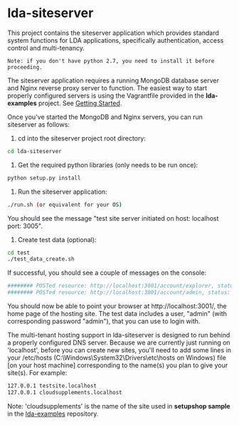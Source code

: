 lda-siteserver
==============

This project contains the siteserver application which provides standard system functions for LDA applications, specifically
authentication, access control and multi-tenancy.

`
Note: if you don't have python 2.7, you need to install it before proceeding.
`

The siteserver application requires a running MongoDB database server and Nginx reverse proxy server to function. 
The easiest way to start properly configured servers is using the Vagrantfile provided in the **lda-examples** project.
See [Getting Started](http://davetropeano.github.io/lda/getting-started/index.html).

Once you've started the MongoDB and Nginx servers, you can run siteserver as follows:

1. cd into the siteserver project root directory:
```sh
cd lda-siteserver
```

1. Get the required python libraries (only needs to be run once):
```sh
python setup.py install
```

1. Run the siteserver application:
```sh
./run.sh (or equivalent for your OS)
```
You should see the message "test site server initiated on host: localhost port: 3005".

1. Create test data (optional):
```sh
cd test
./test_data_create.sh
```
If successful, you should see a couple of messages on the console:
```sh
######## POSTed resource: http://localhost:3001/account/explorer, status: 201
######## POSTed resource: http://localhost:3001/account/admin, status: 201
```

You should now be able to point your browser at http://localhost:3001/, the home page of the hosting site. The test data includes 
a user, "admin" (with corresponding password "admin"), that you can use to login with.

The multi-tenant hosting support in lda-siteserver is designed to run behind a properly configured DNS server.
Because we are currently just running on 'localhost', before you can create new sites, you'll need to add some lines
in your /etc/hosts (C:\Windows\System32\Drivers\etc\hosts on Windows) file [on your host machine] corresponding to the name(s)
you plan to give your site(s). 
For example:

```sh
127.0.0.1 testsite.localhost
127.0.0.1 cloudsupplements.localhost
```

Note: 'cloudsupplements' is the name of the site used in **setupshop sample** in the [lda-examples](https://github.com/ld4apps/lda-examples) repository.
 